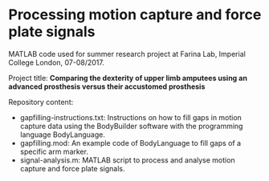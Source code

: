 # Processing motion capture and force plate signals
MATLAB code used for summer research project at Farina Lab, Imperial College London, 07-08/2017.

Project title: **Comparing the dexterity of upper limb amputees using an advanced prosthesis versus their accustomed prosthesis**

Repository content:

- gapfilling-instructions.txt: Instructions on how to fill gaps in motion capture data using the BodyBuilder software with the programming language BodyLanguage.
- gapfilling.mod: An example code of BodyLanguage to fill gaps of a specific arm marker.
- signal-analysis.m: MATLAB script to process and analyse motion capture and force plate signals.
